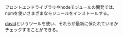 フロントエンドライブラリやnodeモジュールの開発では、  
npmを使いさまざまなモジュールをインストールする。

[david](https://github.com/alanshaw/david)というツールを使い、それらが最新に保たれているか  
チェックすることができる。
